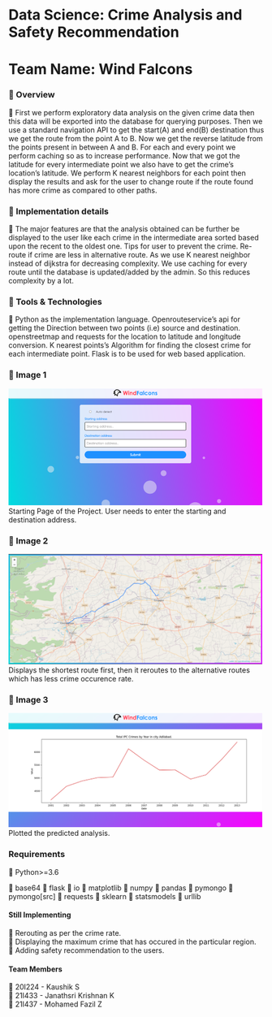 # Data Science: Crime Analysis and Safety Recommendation
# Team Name: Wind Falcons
### 🌟	Overview 
💫 First we perform exploratory data analysis on the given crime data then this data will be exported into the database for querying purposes. Then we use a standard navigation API to get the start(A) and end(B) destination thus we get the route from the point A to B. Now we get the reverse latitude from the points present in between A and B. For each and every point we perform caching so as to increase performance. Now that we got the latitude for every intermediate point we also have to get the crime’s location’s latitude. We perform K nearest neighbors for each point then display the results and ask for the user to change route if the route found has more crime as compared to other paths. 

### 🌟	Implementation details 
💫 The major features are that the analysis obtained can be further be displayed to the user like each crime in the intermediate area sorted based upon the recent to the oldest one. Tips for user to prevent the crime. Re-route if crime are less in alternative route. As we use K nearest neighbor instead of dijkstra for decreasing complexity. We use caching for every route until the database is updated/added by the admin. So this reduces complexity by a lot.

### 🌟	Tools & Technologies 
💫 Python as the implementation language. Openrouteservice’s api for getting the Direction between two points (i.e) source and destination.  openstreetmap and requests for the location to latitude and longitude conversion.  K nearest points’s Algorithm for finding the closest crime for each intermediate point. Flask is to be used for web based application.

### 🌟	Image 1
<img src="images/image1.png" style="width: 500px" /><br>
Starting Page of the Project. User needs to enter the starting and destination address.
<br>

### 🌟	Image 2
<img src="images/image2.png" style="width: 500px" /><br>
Displays the shortest route first, then it reroutes to the alternative routes which has less crime occurence rate.
<br>

### 🌟	Image 3
<img src="images/image3.png" style="width: 500px" /><br>
Plotted the predicted analysis.<br>

### Requirements
💫 Python>=3.6

💫 base64
💫 flask
💫 io
💫 matplotlib
💫 numpy
💫 pandas
💫 pymongo
💫 pymongo[src]
💫 requests
💫 sklearn
💫 statsmodels
💫 urllib

#### Still Implementing
💫 Rerouting as per the crime rate.<br>
💫 Displaying the maximum crime that has occured in the particular region.<br>
💫 Adding safety recommendation to the users.<br>

#### Team Members
💫  20I224 - Kaushik S<br>
💫  21I433 - Janathsri Krishnan K<br>
💫  21I437 - Mohamed Fazil Z<br>